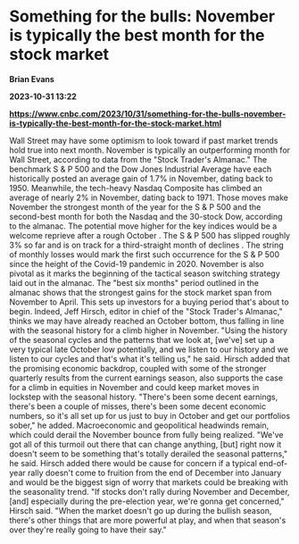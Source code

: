 # Something for the bulls: November is typically the best month for the stock market
**Brian Evans**

**2023-10-31 13:22**

**https://www.cnbc.com/2023/10/31/something-for-the-bulls-november-is-typically-the-best-month-for-the-stock-market.html**

Wall Street may have some optimism to look toward if past market trends hold true into next month. November is typically an outperforming month for Wall Street, according to data from the "Stock Trader's Almanac." The benchmark S & P 500 and the Dow Jones Industrial Average have each historically posted an average gain of 1.7% in November, dating back to 1950. Meanwhile, the tech-heavy Nasdaq Composite has climbed an average of nearly 2% in November, dating back to 1971. Those moves make November the strongest month of the year for the S & P 500 and the second-best month for both the Nasdaq and the 30-stock Dow, according to the almanac. The potential move higher for the key indices would be a welcome reprieve after a rough October . The S & P 500 has slipped roughly 3% so far and is on track for a third-straight month of declines . The string of monthly losses would mark the first such occurrence for the S & P 500 since the height of the Covid-19 pandemic in 2020. November is also pivotal as it marks the beginning of the tactical season switching strategy laid out in the almanac. The "best six months" period outlined in the almanac shows that the strongest gains for the stock market span from November to April. This sets up investors for a buying period that's about to begin. Indeed, Jeff Hirsch, editor in chief of the "Stock Trader's Almanac," thinks we may have already reached an October bottom, thus falling in line with the seasonal history for a climb higher in November. "Using the history of the seasonal cycles and the patterns that we look at, \[we've\] set up a very typical late October low potentially, and we listen to our history and we listen to our cycles and that's what it's telling us," he said. Hirsch added that the promising economic backdrop, coupled with some of the stronger quarterly results from the current earnings season, also supports the case for a climb in equities in November and could keep market moves in lockstep with the seasonal history. "There's been some decent earnings, there's been a couple of misses, there's been some decent economic numbers, so it's all set up for us just to buy in October and get our portfolios sober," he added. Macroeconomic and geopolitical headwinds remain, which could derail the November bounce from fully being realized. "We've got all of this turmoil out there that can change anything, \[but\] right now it doesn't seem to be something that's totally derailed the seasonal patterns," he said. Hirsch added there would be cause for concern if a typical end-of-year rally doesn't come to fruition from the end of December into January and would be the biggest sign of worry that markets could be breaking with the seasonality trend. "If stocks don't rally during November and December, \[and\] especially during the pre-election year, we're gonna get concerned," Hirsch said. "When the market doesn't go up during the bullish season, there's other things that are more powerful at play, and when that season's over they're really going to have their say."